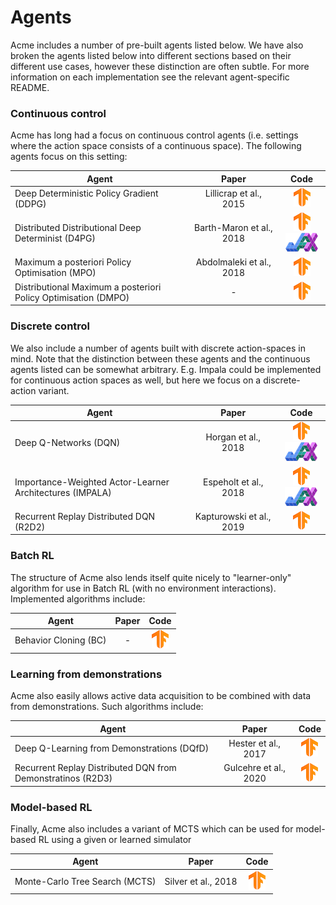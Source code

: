 # Agents

Acme includes a number of pre-built agents listed below. We have also broken the
agents listed below into different sections based on their different use cases,
however these distinction are often subtle. For more information on each
implementation see the relevant agent-specific README.

### Continuous control

Acme has long had a focus on continuous control agents (i.e. settings where the
action space consists of a continuous space). The following agents focus on this
setting:

Agent                                                          | Paper                    | Code
-------------------------------------------------------------- | :----------------------: | :--:
Deep Deterministic Policy Gradient (DDPG)                      | Lillicrap et al., 2015   | [![TF](../../docs/logos/tf-small.png)][DDPG_TF2]
Distributed Distributional Deep Determinist (D4PG)             | Barth-Maron et al., 2018 | [![TF](../../docs/logos/tf-small.png)][D4PG_TF2] [![JAX](../../docs/logos/jax-small.png)][D4PG_JAX]
Maximum a posteriori Policy Optimisation (MPO)                 | Abdolmaleki et al., 2018 | [![TF](../../docs/logos/tf-small.png)][MPO_TF2]
Distributional Maximum a posteriori Policy Optimisation (DMPO) | -                        | [![TF](../../docs/logos/tf-small.png)][DMPO_TF2]

### Discrete control

We also include a number of agents built with discrete action-spaces in mind.
Note that the distinction between these agents and the continuous agents listed
can be somewhat arbitrary. E.g. Impala could be implemented for continuous
action spaces as well, but here we focus on a discrete-action variant.

Agent                                                    | Paper                    | Code
-------------------------------------------------------- | :----------------------: | :--:
Deep Q-Networks (DQN)                                    | Horgan et al., 2018      | [![TF](../../docs/logos/tf-small.png)][DQN_TF2] [![JAX](../../docs/logos/jax-small.png)][DQN_JAX]
Importance-Weighted Actor-Learner Architectures (IMPALA) | Espeholt et al., 2018    | [![TF](../../docs/logos/tf-small.png)][IMPALA_TF2] [![JAX](../../docs/logos/jax-small.png)][IMPALA_JAX]
Recurrent Replay Distributed DQN (R2D2)                  | Kapturowski et al., 2019 | [![TF](../../docs/logos/tf-small.png)][R2D2_TF2]

### Batch RL

The structure of Acme also lends itself quite nicely to "learner-only" algorithm
for use in Batch RL (with no environment interactions). Implemented algorithms
include:

Agent | Paper | Code
----- | :---: | :------------------------------:
Behavior Cloning (BC)    | -     | [![TF](../../docs/logos/tf-small.png)][BC_TF2]

### Learning from demonstrations

Acme also easily allows active data acquisition to be combined with data from
demonstrations. Such algorithms include:

Agent | Paper                 | Code
----- | :-------------------: | :--------------------------------:
Deep Q-Learning from Demonstrations (DQfD)  | Hester et al., 2017   | [![TF](../../docs/logos/tf-small.png)][DQFD_TF2]
Recurrent Replay Distributed DQN from Demonstratinos (R2D3)  | Gulcehre et al., 2020 | [![TF](../../docs/logos/tf-small.png)][R2D3_TF2]

### Model-based RL

Finally, Acme also includes a variant of MCTS which can be used for model-based
RL using a given or learned simulator

Agent                          | Paper               | Code
------------------------------ | :-----------------: | :--:
Monte-Carlo Tree Search (MCTS) | Silver et al., 2018 | [![TF](../../docs/logos/tf-small.png)][MCTS_TF2]

<!-- TF agents -->

[DQN_TF2]: ../agents/dqn/
[IMPALA_TF2]: ../agents/impala
[R2D2_TF2]: ../agents/r2d2
[MCTS_TF2]: ../agents/mcts
[DDPG_TF2]: ../agents/ddpg
[D4PG_TF2]: ../agents/d4pg
[MPO_TF2]: ../agents/mpo
[DMPO_TF2]: ../agents/dmpo
[BC_TF2]: ../agents/bc
[DQFD_TF2]: ../agents/dqfd
[R2D3_TF2]: ../agents/r2d3

<!-- JAX agents -->

[DQN_JAX]: ../agents/jax/dqn/
[IMPALA_JAX]: ../agents/jax/impala/
[D4PG_JAX]: ../agents/jax/d4pg/
